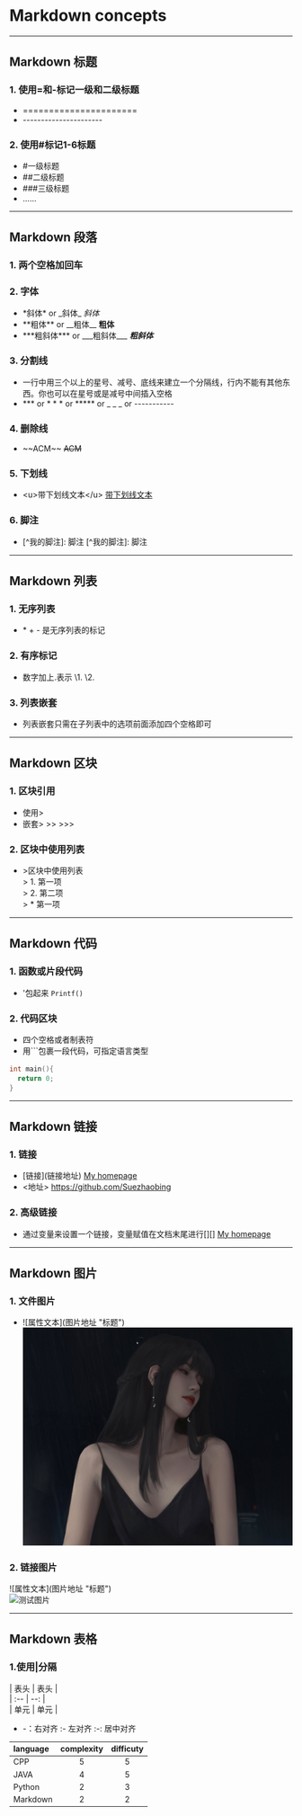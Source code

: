# Markdown concepts
- - -
## Markdown 标题
### 1. 使用=和-标记一级和二级标题
  * \======================
  * \----------------------
### 2. 使用#标记1-6标题
  * \#一级标题
  * \##二级标题
  * \###三级标题
  * ......  
- - - 

## Markdown 段落
### 1. 两个空格加回车
### 2. 字体
  * \*斜体* or \_斜体_ *斜体*
  * \*\*粗体** or \_\_粗体__ **粗体**
  * \*\*\*粗斜体*** or \_\_\_粗斜体___ ***粗斜体***
### 3. 分割线
  * 一行中用三个以上的星号、减号、底线来建立一个分隔线，行内不能有其他东西。你也可以在星号或是减号中间插入空格
  * \*\*\* or \* \* \* or \*\*\*\*\* or \_ \_ \_ or -----------
### 4. 删除线
  * \~\~ACM~~ ~~ACM~~
### 5. 下划线
  * \<u>带下划线文本\</u> <u>带下划线文本</u>
### 6. 脚注
  * \[^我的脚注]: 脚注 [^我的脚注]: 脚注
 - - -
 
## Markdown 列表
### 1. 无序列表
  * \* \+ \- 是无序列表的标记
### 2. 有序标记
  * 数字加上.表示 \1. \2.
### 3. 列表嵌套
  * 列表嵌套只需在子列表中的选项前面添加四个空格即可
 - - - 
 
## Markdown 区块
### 1. 区块引用
  * 使用\>
  * 嵌套\> \>> \>>>
### 2. 区块中使用列表
  * \>区块中使用列表  
    \> 1. 第一项  
    \> 2. 第二项  
    \> \* 第一项  
 - - -
 
 ## Markdown 代码
 ### 1. 函数或片段代码
  * \'包起来 `Printf()`
 ### 2. 代码区块
  * 四个空格或者制表符
  * 用\`\`\`包裹一段代码，可指定语言类型
  ```cpp
  int main(){
    return 0;
  }
  ```
- - -

## Markdown 链接
### 1. 链接
  * \[链接](链接地址) [My homepage](https://github.com/Suezhaobing)
  * \<地址> <https://github.com/Suezhaobing>
### 2. 高级链接
  * 通过变量来设置一个链接，变量赋值在文档末尾进行\[][] [My homepage][github]
- - -

## Markdown 图片
### 1. 文件图片
  * \![属性文本]\(图片地址 "标题")  
  ![测试图片](./wallpaper.png "wallpaper")
### 2. 链接图片
  \![属性文本]\(图片地址 "标题")  
  ![测试图片](https://www.google.com/images/branding/googlelogo/1x/googlelogo_color_272x92dp.png "GOOGLE")
- - -

## Markdown 表格
### 1.使用|分隔
\| 表头 | 表头 |  
\| :-- | --: |  
\| 单元 | 单元 |  
 * \-：右对齐  \:- 左对齐  \:-: 居中对齐  

| language | complexity | difficuty |
| :------- | :--------: | :----: |
| CPP | 5 | 5 |
| JAVA | 4 | 5 |
| Python | 2 | 3 |
| Markdown | 2 | 2 |

[github]:https://github.com/Suezhaobing
